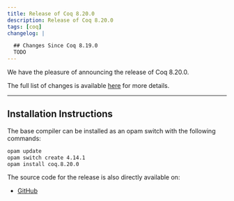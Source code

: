 ```yaml
---
title: Release of Coq 8.20.0
description: Release of Coq 8.20.0
tags: [coq]
changelog: |

  ## Changes Since Coq 8.19.0
  TODO
---
```


We have the pleasure of announcing the release of Coq 8.20.0.

The full list of changes is available [here](/doc) for more details.

---

## Installation Instructions

The base compiler can be installed as an opam switch with the following commands:

```bash
opam update
opam switch create 4.14.1
opam install coq.8.20.0
```
The source code for the release is also directly available on:

* [GitHub](https://github.com/coq/coq/archive/8.20.0.tar.gz)
